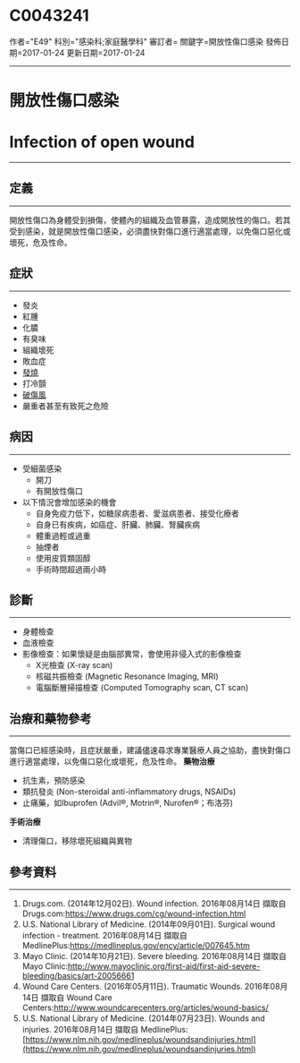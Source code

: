 # C0043241
作者="E49"
科別="感染科;家庭醫學科"
審訂者=
關鍵字=開放性傷口感染
發佈日期=2017-01-24
更新日期=2017-01-24

----------
# 開放性傷口感染
# Infection of open wound
----------
## 定義
----------

開放性傷口為身體受到損傷，使體內的組織及血管暴露，造成開放性的傷口。若其受到感染，就是開放性傷口感染，必須盡快對傷口進行適當處理，以免傷口惡化或壞死，危及性命。

## 症狀
----------
- 發炎
- 紅腫
- 化膿
- 有臭味
- 組織壞死
- 敗血症
- [發燒](C0015967)
- 打冷顫
- [破傷風](C0039614)
- 嚴重者甚至有致死之危險
## 病因
----------
- 受細菌感染
  - 開刀
  - 有開放性傷口
- 以下情況會增加感染的機會
  - 自身免疫力低下，如糖尿病患者、愛滋病患者、接受化療者
  - 自身已有疾病，如癌症、肝臟、肺臟、腎臟疾病
  - 體重過輕或過重
  - 抽煙者
  - 使用皮質類固醇
  - 手術時間超過兩小時
## 診斷
----------
- 身體檢查
- 血液檢查
- 影像檢查：如果懷疑是由腦部異常，會使用非侵入式的影像檢查
  - X光檢查 (X-ray scan)
  - 核磁共振檢查 (Magnetic Resonance Imaging, MRI)
  - 電腦斷層掃描檢查 (Computed Tomography scan, CT scan)
## 治療和藥物參考
----------

當傷口已經感染時，且症狀嚴重，建議儘速尋求專業醫療人員之協助，盡快對傷口進行適當處理，以免傷口惡化或壞死，危及性命。
**藥物治療**

- 抗生素，預防感染
- 類抗發炎 (Non-steroidal anti-inflammatory drugs, NSAIDs)
- 止痛藥，如Ibuprofen (Advil®, Motrin®, Nurofen®；布洛芬)

**手術治療**

- 清理傷口，移除壞死組織與異物
## 參考資料
----------
1. Drugs.com. (2014年12月02日). Wound infection. 2016年08月14日 擷取自 Drugs.com:https://www.drugs.com/cg/wound-infection.html
2. U.S. National Library of Medicine. (2014年09月01日). Surgical wound infection - treatment. 2016年08月14日 擷取自 MedlinePlus:https://medlineplus.gov/ency/article/007645.htm
3. Mayo Clinic. (2014年10月21日). Severe bleeding. 2016年08月14日 擷取自 Mayo Clinic:http://www.mayoclinic.org/first-aid/first-aid-severe-bleeding/basics/art-20056661
4. Wound Care Centers. (2016年05月11日). Traumatic Wounds. 2016年08月14日 擷取自 Wound Care Centers:http://www.woundcarecenters.org/articles/wound-basics/
5. U.S. National Library of Medicine. (2014年07月23日). Wounds and injuries. 2016年08月14日 擷取自 MedlinePlus:[https://www.nlm.nih.gov/medlineplus/woundsandinjuries.html](https://www.nlm.nih.gov/medlineplus/woundsandinjuries.html)

